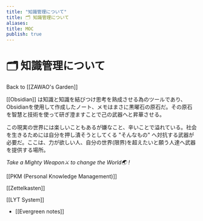 ```yaml
---
title: "知識管理について"
title: 🗂 知識管理について
aliases:
title: MOC
publish: true
---
```

# 🗂 知識管理について
Back to [[ZAWAO's Garden]]

 
[[Obsidian]] は知識と知識を結びつけ思考を熟成させる為のツールであり、 Obsidianを使用して作成したノート、メモはまさに黒曜石の原石だ。その原石を智慧と技術を使って研ぎ澄ますことで己の武器へと昇華させる。

 
この現実の世界には楽しいこともあるが嫌なこと、辛いことで溢れている。社会を生きるためには自分を押し潰そうとしてくる "そんなもの" へ対抗する武器が必要だ。ここは、力が欲しい人、自分の世界(限界)を超えたいと願う人達へ武器を提供する場所。

_Take a Mighty Weapon⚔️ to change the World🌏 !_


[[PKM (Personal Knowledge Management)]]

[[Zettelkasten]]

[[LYT System]]
- [[Evergreen notes]]